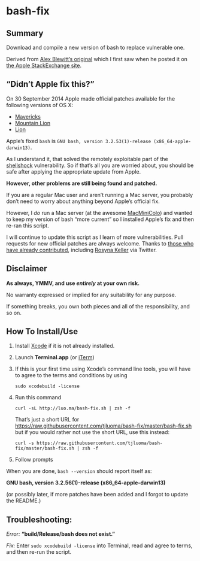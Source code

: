 bash-fix
========

## Summary

Download and compile a new version of bash to replace vulnerable one.

Derived from [Alex Blewitt’s original][1] which I first saw when he posted it on [the Apple StackExchange site][2].


## “Didn’t Apple fix this?”

On 30 September 2014 Apple made official patches available for the following versions of OS X:

* [Mavericks][3]
* [Mountain Lion][4]
* [Lion][5]

Apple’s fixed `bash` is `GNU bash, version 3.2.53(1)-release (x86_64-apple-darwin13)`.

As I understand it, that solved the remotely exploitable part of the [shellshock][6] vulnerability. So if that’s all you are worried about, you should be safe after applying the appropriate update from Apple.

**However, other problems are still being found and patched.**

If you are a regular Mac user and aren’t running a Mac server, you probably don’t need to worry about anything beyond Apple’s official fix.

However, I _do_ run a Mac server (at the awesome [MacMiniColo][]) and wanted to keep my version of bash “more current” so I installed 
Apple’s fix and then re-ran this script.

I will continue to update this script as I learn of more vulnerabilities. Pull requests for new official patches are always welcome. Thanks to [those who have already contributed][7], including [Rosyna Keller][8] via Twitter.

## Disclaimer

**As always, YMMV, and use _entirely_ at your own risk.**

No warranty expressed or implied for any suitability for any purpose. 

If something breaks, you own both pieces and all of the responsibility, and so on.


## How To Install/Use ##

1. Install [Xcode][] if it is not already installed.


2.	Launch **Terminal.app** (or [iTerm](http://iterm2.com))

3. If this is your first time using Xcode’s command line tools, you will have to agree to the terms and conditions by using 

	`sudo xcodebuild -license`

4.	Run this command 

		curl -sL http://luo.ma/bash-fix.sh | zsh -f

	That’s just a short URL for <https://raw.githubusercontent.com/tjluoma/bash-fix/master/bash-fix.sh> but if you would rather not use the short URL, use this instead:

		curl -s https://raw.githubusercontent.com/tjluoma/bash-fix/master/bash-fix.sh | zsh -f
	
4.	Follow prompts

When you are done, `bash --version` should report itself as:

**GNU bash, version 3.2.56(1)-release (x86_64-apple-darwin13)**

(or possibly later, if more patches have been added and I forgot to update the README.)

## Troubleshooting: ##

_Error:_ **“build/Release/bash does not exist.”**

_Fix:_ Enter `sudo xcodebuild -license` into Terminal, read and agree to terms, and then re-run the script.




[1]:	http://alblue.bandlem.com/2014/09/bash-remote-vulnerability.html
[2]:	http://apple.stackexchange.com/questions/146849/how-do-i-recompile-bash-to-avoid-the-remote-exploit-cve-2014-6271-and-cve-2014-7/146851#146851
[3]:	http://support.apple.com/kb/DL1769
[4]:	http://support.apple.com/kb/DL1768
[5]:	http://support.apple.com/kb/DL1767
[6]:	http://www.troyhunt.com/2014/09/everything-you-need-to-know-about.html?m=1
[7]:	https://github.com/tjluoma/bash-fix/graphs/contributors
[8]:	https://twitter.com/rosyna/status/518054086050971650


[MacMiniColo]:	http://MacMiniColo.net
[Xcode]:	http://itunes.apple.com/us/app/xcode/id497799835?mt=12
